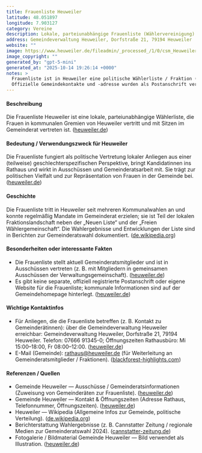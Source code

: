 ```yaml
---
title: Frauenliste Heuweiler
latitude: 48.051897
longitude: 7.903127
category: Vereine
description: Lokale, parteiunabhängige Frauenliste (Wählervereinigung) in Heuweiler, vertreten im Gemeinderat.
address: Gemeindeverwaltung Heuweiler, Dorfstraße 21, 79194 Heuweiler
website: ""
image: https://www.heuweiler.de/fileadmin/_processed_/1/0/csm_Heuweiler_Bild_1_b2cfb7076d.jpg
image_copyright: ""
generated_by: "gpt-5-mini"
generated_at: "2025-10-14 19:26:14 +0000"
notes: >
  Frauenliste ist in Heuweiler eine politische Wählerliste / Fraktion (keine eigenständige Institution mit eigener Postadresse oder Webseite). 
  Offizielle Gemeindekontakte und -adresse wurden als Postanschrift verwendet; die angegebenen Koordinaten stammen aus einer Mapbox-Reverse-Geocoding-Abfrage zu einem Gebäude in der Dorfstraße (nächste ermittelte Adresse: Dorfstraße 20), das unmittelbar neben Dorfstraße 21 liegt. Bildquelle: Fotogalerie der Gemeinde Heuweiler.  
---
```


#### Beschreibung
Die Frauenliste Heuweiler ist eine lokale, parteiunabhängige Wählerliste, die Frauen in kommunalen Gremien von Heuweiler vertritt und mit Sitzen im Gemeinderat vertreten ist. ([heuweiler.de](https://www.heuweiler.de/buerger-rathaus/gemeinderat/ausschuesse))

#### Bedeutung / Verwendungszweck für Heuweiler
Die Frauenliste fungiert als politische Vertretung lokaler Anliegen aus einer (teilweise) geschlechterspezifischen Perspektive, bringt Kandidatinnen ins Rathaus und wirkt in Ausschüssen und Gemeinderatsarbeit mit. Sie trägt zur politischen Vielfalt und zur Repräsentation von Frauen in der Gemeinde bei. ([heuweiler.de](https://www.heuweiler.de/buerger-rathaus/gemeinderat/ausschuesse))

#### Geschichte
Die Frauenliste tritt in Heuweiler seit mehreren Kommunalwahlen an und konnte regelmäßig Mandate im Gemeinderat erzielen; sie ist Teil der lokalen Fraktionslandschaft neben der „Neuen Liste“ und der „Freien Wählergemeinschaft“. Die Wahlergebnisse und Entwicklungen der Liste sind in Berichten zur Gemeinderatswahl dokumentiert. ([de.wikipedia.org](https://de.wikipedia.org/wiki/Heuweiler?utm_source=openai))

#### Besonderheiten oder interessante Fakten
- Die Frauenliste stellt aktuell Gemeinderatsmitglieder und ist in Ausschüssen vertreten (z. B. mit Mitgliedern in gemeinsamen Ausschüssen der Verwaltungsgemeinschaft). ([heuweiler.de](https://www.heuweiler.de/buerger-rathaus/gemeinderat/ausschuesse))  
- Es gibt keine separate, offiziell registrierte Postanschrift oder eigene Website für die Frauenliste; kommunale Informationen sind auf der Gemeindehomepage hinterlegt. ([heuweiler.de](https://www.heuweiler.de/buerger-rathaus/gemeinderat/ausschuesse))

#### Wichtige Kontaktinfos
- Für Anliegen, die die Frauenliste betreffen (z. B. Kontakt zu Gemeinderätinnen): über die Gemeindeverwaltung Heuweiler erreichbar: Gemeindeverwaltung Heuweiler, Dorfstraße 21, 79194 Heuweiler. Telefon: 07666 91345-0; Öffnungszeiten Rathausbüro: Mi 15:00–18:00, Fr 08:00–12:00. ([heuweiler.de](https://www.heuweiler.de/buerger-rathaus/verwaltung/kontakt-oeffnungszeiten?utm_source=openai))  
- E-Mail (Gemeinde): rathaus@heuweiler.de (für Weiterleitung an Gemeinderatsmitglieder / Fraktionen). ([blackforest-highlights.com](https://www.blackforest-highlights.com/poi/detail/rathaus-heuweiler-d76d7fc194?utm_source=openai))

#### Referenzen / Quellen
- Gemeinde Heuweiler — Ausschüsse / Gemeinderatsinformationen (Zuweisung von Gemeinderäten zur Frauenliste). ([heuweiler.de](https://www.heuweiler.de/buerger-rathaus/gemeinderat/ausschuesse))  
- Gemeinde Heuweiler — Kontakt & Öffnungszeiten (Adresse Rathaus, Telefonnummer, Öffnungszeiten). ([heuweiler.de](https://www.heuweiler.de/buerger-rathaus/verwaltung/kontakt-oeffnungszeiten?utm_source=openai))  
- Heuweiler — Wikipedia (Allgemeine Infos zur Gemeinde, politische Verteilung). ([de.wikipedia.org](https://de.wikipedia.org/wiki/Heuweiler?utm_source=openai))  
- Berichterstattung Wahlergebnisse (z. B. Cannstatter Zeitung / regionale Medien zur Gemeinderatswahl 2024). ([cannstatter-zeitung.de](https://www.cannstatter-zeitung.de/inhalt.gemeinderatswahl-2024-bw-heuweiler-wahlergebnis.2e11c856-bb28-483b-b995-ca2b8ed749f3.html?utm_source=openai))  
- Fotogalerie / Bildmaterial Gemeinde Heuweiler — Bild verwendet als Illustration. ([heuweiler.de](https://www.heuweiler.de/unsere-gemeinde/fotogalerie))